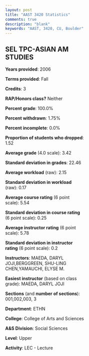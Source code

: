 ```yaml
---
layout: post
title: "AAST 3420 Statistics"
comments: true
description: "blank"
keywords: "AAST, 3420, CU, Boulder"
--- 
```

<head>
<script src="https://ajax.googleapis.com/ajax/libs/jquery/2.1.3/jquery.min.js"></script>
<script src="https://dl.dropboxusercontent.com/s/pc42nxpaw1ea4o9/highcharts.js?dl=0"></script>
<!-- <script src="../assets/js/highcharts.js"></script> -->
<style type="text/css">@font-face {
	font-family: "Bebas Neue";
	src: url(https://www.filehosting.org/file/details/544349/BebasNeue%20Regular.otf) format("opentype");
	}
	h1.Bebas { 
		font-family: "Bebas Neue", Verdana, Tahoma;
	}
</style>
</head>
<body>
	<div id="container" style="float: right; width: 45%; height: 88%; margin-left: 2.5%; margin-right: 2.5%;"></div>
	<script language="JavaScript">
		$(document).ready(function() {
		var chart = {type: 'column'};
		var title = {text: 'Grade Distribution'};
		var xAxis = {categories: ['A','B','C','D','F'],crosshair: true};
		var yAxis = {min: 0,title: {text: 'Percentage'}};
		var tooltip = {headerFormat: '<center><b><span style="font-size:20px">{point.key}</span></b></center>',
		               pointFormat: '<td style="padding:0"><b>{point.y:.1f}%</b></td>',
		               footerFormat: '</table>',shared: true,useHTML: true};
		var plotOptions = {column: {pointPadding: 0.0,borderWidth: 0}};  
		var credits = {enabled: false};var series= [{name: 'Percent',data: [63.08,21.54,9.23,1.54,4.62,]}];
		var json = {};
		json.chart = chart;
		json.title = title;
		json.tooltip = tooltip;
		json.xAxis = xAxis;
		json.yAxis = yAxis;  
		json.series = series;
		json.plotOptions = plotOptions;  
		json.credits = credits;
		$('#container').highcharts(json);
	});
	</script>
</body>
			   
## SEL TPC-ASIAN AM STUDIES

**Years provided**: 2006

**Terms provided**: Fall

**Credits**: 3

**RAP/Honors class?** Neither

**Percent grade**: 100.0%

**Percent withdrawn**: 1.75%

**Percent incomplete**: 0.0%

**Proportion of students who dropped**: 1.52

**Average grade** (4.0 scale): 3.42

**Standard deviation in grades**: 22.46

**Average workload** (raw): 2.15

**Standard deviation in workload** (raw): 0.17

**Average course rating** (6 point scale): 5.54

**Standard deviation in course rating** (6 point scale): 0.25

**Average instructor rating** (6 point scale): 5.78

**Standard deviation in instructor rating** (6 point scale): 0.2

**Instructors**: MAEDA, DARYL JOJI,BERGGREEN, SHU-LING CHEN,YAMAUCHI, ELYSE M.

**Easiest instructor** (based on class grade): MAEDA, DARYL JOJI

**Sections** (and **number of sections**): 001,002,003, 3

**Department**: ETHN

**College**: College of Arts and Sciences

**A&S Division**: Social Sciences

**Level**: Upper

**Activity**: LEC - Lecture